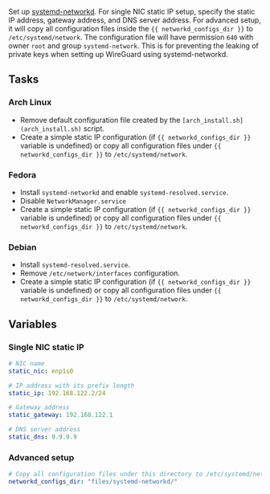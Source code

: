 Set up [systemd-networkd](https://wiki.archlinux.org/title/Systemd-networkd).
For single NIC static IP setup, specify the static IP address, gateway address, and DNS server address.
For advanced setup, it will copy all configuration files inside the `{{ networkd_configs_dir }}` to `/etc/systemd/network`.
The configuration file will have permission `640` with owner `root` and group `systemd-network`.
This is for preventing the leaking of private keys when setting up WireGuard using systemd-networkd.

## Tasks
### Arch Linux
- Remove default configuration file created by the `[arch_install.sh](arch_install.sh)` script.
- Create a simple static IP configuration (if `{{ networkd_configs_dir }}` variable is undefined)
  or copy all configuration files under `{{ networkd_configs_dir }}` to `/etc/systemd/network`.

### Fedora
- Install `systemd-networkd` and enable `systemd-resolved.service`.
- Disable `NetworkManager.service`
- Create a simple static IP configuration (if `{{ networkd_configs_dir }}` variable is undefined)
  or copy all configuration files under `{{ networkd_configs_dir }}` to `/etc/systemd/network`.

### Debian
- Install `systemd-resolved.service`.
- Remove `/etc/network/interfaces` configuration.
- Create a simple static IP configuration (if `{{ networkd_configs_dir }}` variable is undefined)
  or copy all configuration files under `{{ networkd_configs_dir }}` to `/etc/systemd/network`.


## Variables
### Single NIC static IP
```yaml
# NIC name
static_nic: enp1s0

# IP address with its prefix length
static_ip: 192.168.122.2/24

# Gateway address
static_gateway: 192.168.122.1

# DNS server address
static_dns: 9.9.9.9
```

### Advanced setup
```yaml
# Copy all configuration files under this directory to /etc/systemd/network
networkd_configs_dir: "files/systemd-networkd/"
```

